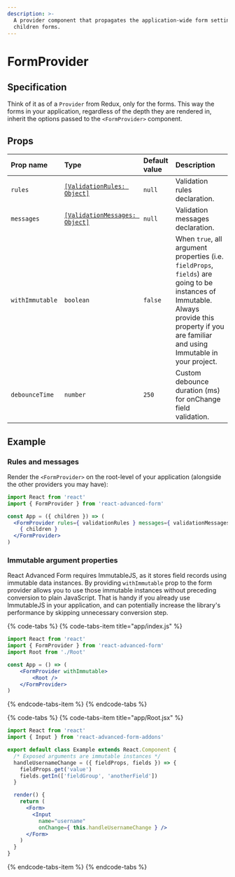 ```yaml
---
description: >-
  A provider component that propagates the application-wide form settings to all
  children forms.
---
```


# FormProvider

## Specification

Think of it as of a `Provider` from Redux, only for the forms. This way the forms in your application, regardless of the depth they are rendered in, inherit the options passed to the `<FormProvider>` component.

## Props

| Prop name | Type | Default value | Description |
| :--- | :--- | :--- | :--- |
| `rules` | [`[ValidationRules: Object]`](../validation/rules.md) | `null` | Validation rules declaration. |
| `messages` | [`[ValidationMessages: Object]`](../validation/messages.md) | `null` | Validation messages declaration. |
| `withImmutable` | `boolean` | `false` | When `true`, all argument properties \(i.e. `fieldProps`, `fields`\) are going to be instances of Immutable. Always provide this property if you are familiar and using Immutable in your project. |
| `debounceTime` | `number` | `250` | Custom debounce duration \(ms\) for onChange field validation. |

## Example

### Rules and messages

Render the `<FormProvider>` on the root-level of your application \(alongside the other providers you may have\):

```jsx
import React from 'react'
import { FormProvider } from 'react-advanced-form'

const App = ({ children }) => (
  <FormProvider rules={ validationRules } messages={ validationMessages }>
    { children }
  </FormProvider>
)
```

### Immutable argument properties

React Advanced Form requires ImmutableJS, as it stores field records using immutable data instances. By providing `withImmutable` prop to the form provider allows you to use those immutable instances without preceding conversion to plain JavaScript. That is handy if you already use ImmutableJS in your application, and can potentially increase the library's performance by skipping unnecessary conversion step.

{% code-tabs %}
{% code-tabs-item title="app/index.js" %}
```jsx
import React from 'react'
import { FormProvider } from 'react-advanced-form'
import Root from './Root'

const App = () => (
    <FormProvider withImmutable>
        <Root />
    </FormProvider>
)

```
{% endcode-tabs-item %}
{% endcode-tabs %}

{% code-tabs %}
{% code-tabs-item title="app/Root.jsx" %}
```jsx
import React from 'react'
import { Input } from 'react-advanced-form-addons'

export default class Example extends React.Component {
  /* Exposed arguments are immutable instances */
  handleUsernameChange = ({ fieldProps, fields }) => {
    fieldProps.get('value')
    fields.getIn(['fieldGroup', 'anotherField'])
  }

  render() {
    return (
      <Form>
        <Input
          name="username"
          onChange={ this.handleUsernameChange } />
      </Form>
    )
  }
}
```
{% endcode-tabs-item %}
{% endcode-tabs %}


